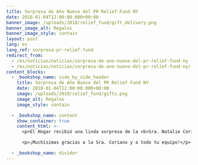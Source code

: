 ```yaml
---
title: Sorpresa de Año Nuevo del PR Relief Fund NY
date: 2018-01-04T12:00:00.000+00:00
banner_image: /uploads/2018/relief_fund/gift_delivery.png
banner_image_alt: Regalos
banner_image_style: contain
layout: post
lang: es
lang_ref: sorpresa-pr-relief-fund
redirect_from:
  - /es/noticias/noticias/sorpresa-de-ano-nuevo-del-pr-relief-fund-ny
  - /es/noticias/noticias/sorpresa-de-ano-nuevo-del-pr-relief-fund-ny/
content_blocks:
  - _bookshop_name: side_by_side_header
    title: Sorpresa de Año Nuevo del PR Relief Fund NY
    date: 2018-01-04T12:00:00.000+00:00
    image: /uploads/2018/relief_fund/gifts.png
    image_alt: Regalos
    image_style: contain

  - _bookshop_name: content
    show_container: true
    content_html: >-
      <p>El Hogar recibió una linda sorpresa de la <b>Sra. Natalie Coriano</b>, Administradora del  'Puerto Rico Relief Initiative' del Departamento de Servicios Sociales del Condado Westchester (New York). El 4 de enero 2018, UPS hizo entrega de 150 regalos, alegrando a nuestros niños y a todo el personal del Hogar.</p>

      <p>¡Muchísimas gracias a la Sra. Coriano y a todo tu equipo!</p>

  - _bookshop_name: divider
---
```

